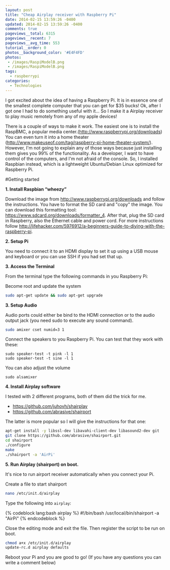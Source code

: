 ```yaml
---
layout: post
title: "Cheap Airplay receiver with Raspberry Pi"
date: 2014-02-15 13:59:26 -0400
updated: 2014-02-15 13:59:26 -0400
comments: true
pageviews__total: 6315
pageviews__recent: 7
pageviews__avg_time: 553
tutorial__order: 0
photos__background_color: '#E4F4FD'
photos:
 - /images/RaspiModelB.png
 - /images/RaspiModelB.png
tags:
  - raspberrypi
categories:
  - Technologies
---
```


I got excited about the idea of having a Raspberry Pi. It is in essence one of the smallest complete computer that you can get for $35 bucks! Ok, after I got one I had to do something useful with it... So I make it a Airplay receiver to play music remotely from any of my apple devices!

<!--More-->

There is a couple of ways to make it work. The easiest one is to install the RaspBMC, a popular media center.(http://www.raspberrypi.org/downloads)
You can even turn it into a home theater (http://www.makeuseof.com/tag/raspberry-pi-home-theater-system/).
However, I'm not going to explain any of those ways because just installing them gives you 99% of the functionality. As a developer, I want to have control of the computers, and I'm not afraid of the console. So, I installed Raspbian instead, which is a lightweight Ubuntu/Debian Linux optimized for Raspberry Pi.

#Getting started

**1. Install Raspbian “wheezy”**

Download the image from http://www.raspberrypi.org/downloads and follow the instructions. You have to format the SD card and "copy" the image. You can download this formatting tool: https://www.sdcard.org/downloads/formatter_4. After that, plug the SD card in Raspberry, also the Ethernet cable and power cord. For more instructions follow <a href="http://lifehacker.com/5976912/a-beginners-guide-to-diying-with-the-raspberry-pi" target="_blank">http://lifehacker.com/5976912/a-beginners-guide-to-diying-with-the-raspberry-pi</a>.

**2.  Setup Pi**

You need to connect it to an HDMI display to set it up using a USB mouse and keyboard or you can use SSH if you had set that up.

**3. Access the Terminal**

From the terminal type the following commands in you Raspberry Pi:

Become root and update the system
```bash
sudo apt-get update && sudo apt-get upgrade
```

**3. Setup Audio**

Audio ports could either be bind to the HDMI connection or to the audio output jack (you need sudo to execute any sound command).
```bash
sudo amixer cset numid=3 1
```

Connect the speakers to you Raspberry Pi. You can test that they work with these:

```
sudo speaker-test -t pink -l 1
sudo speaker-test -t sine -l 1
```

You can also adjust the volume
```
sudo alsamixer
```

**4. Install Airplay software**

I tested with 2 different programs, both of them did the trick for me.

- https://github.com/juhovh/shairplay
- https://github.com/abrasive/shairport

The latter is more popular so I will give the instructions for that one:

```bash
apt-get install -y libssl-dev libavahi-client-dev libasound2-dev git
git clone https://github.com/abrasive/shairport.git
cd shairport
./configure
make
./shairport -a 'AirPi'
```

**5. Run Airplay (shairport) on boot.**

It's nice to run airport receiver automatically when you connect your Pi.

Create a file to start shairport
```bash
nano /etc/init.d/airplay
```
Type the following into `airplay`:

{% codeblock lang:bash airplay %}
#!/bin/bash
/usr/local/bin/shairport -a "AirPi"
{% endcodeblock %}

Close the editing mode and exit the file. Then register the script to be run on boot.
```bash
chmod a+x /etc/init.d/airplay
update-rc.d airplay defaults
```

Reboot your Pi and you are good to go!
(If you have any questions you can write a comment below)

